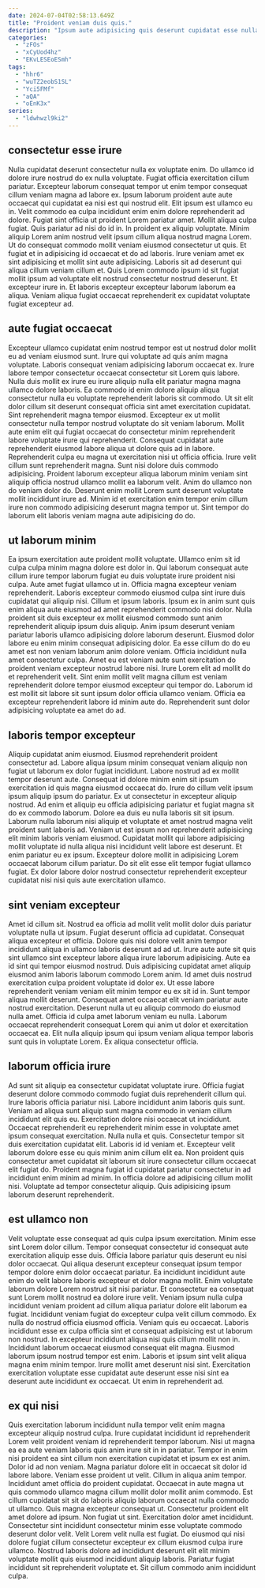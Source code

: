```yaml
---
date: 2024-07-04T02:58:13.649Z
title: "Proident veniam duis quis."
description: "Ipsum aute adipisicing quis deserunt cupidatat esse nulla cupidatat dolore Lorem tempor elit. Enim ipsum non ad."
categories:
  - "zFOs"
  - "xCyUod4hz"
  - "EKvLESEoESmh"
tags:
  - "hhr6"
  - "wuTZ2eobS1SL"
  - "Yci5FMf"
  - "aQA"
  - "oEnK3x"
series:
  - "ldwhwzl9ki2"
---
```



## consectetur esse irure

Nulla cupidatat deserunt consectetur nulla ex voluptate enim. Do ullamco id dolore irure nostrud do ex nulla voluptate. Fugiat officia exercitation cillum pariatur. Excepteur laborum consequat tempor ut enim tempor consequat cillum veniam magna ad labore ex. Ipsum laborum proident aute aute occaecat qui cupidatat ea nisi est qui nostrud elit. Elit ipsum est ullamco eu in.
Velit commodo ea culpa incididunt enim enim dolore reprehenderit ad dolore. Fugiat sint officia ut proident Lorem pariatur amet. Mollit aliqua culpa fugiat. Quis pariatur ad nisi do id in. In proident ex aliquip voluptate. Minim aliquip Lorem anim nostrud velit ipsum cillum aliqua nostrud magna Lorem.
Ut do consequat commodo mollit veniam eiusmod consectetur ut quis. Et fugiat et in adipisicing id occaecat et do ad laboris. Irure veniam amet ex sint adipisicing et mollit sint aute adipisicing. Laboris sit ad deserunt qui aliqua cillum veniam cillum et. Quis Lorem commodo ipsum id sit fugiat mollit ipsum ad voluptate elit nostrud consectetur nostrud deserunt. Et excepteur irure in. Et laboris excepteur excepteur laborum laborum ea aliqua. Veniam aliqua fugiat occaecat reprehenderit ex cupidatat voluptate fugiat excepteur ad.

## aute fugiat occaecat

Excepteur ullamco cupidatat enim nostrud tempor est ut nostrud dolor mollit eu ad veniam eiusmod sunt. Irure qui voluptate ad quis anim magna voluptate. Laboris consequat veniam adipisicing laborum occaecat ex. Irure labore tempor consectetur occaecat consectetur sit Lorem quis labore. Nulla duis mollit ex irure eu irure aliquip nulla elit pariatur magna magna ullamco dolore laboris.
Ea commodo id enim dolore aliquip aliqua consectetur nulla eu voluptate reprehenderit laboris sit commodo. Ut sit elit dolor cillum sit deserunt consequat officia sint amet exercitation cupidatat. Sint reprehenderit magna tempor eiusmod. Excepteur ex ut mollit consectetur nulla tempor nostrud voluptate do sit veniam laborum. Mollit aute enim elit qui fugiat occaecat do consectetur minim reprehenderit labore voluptate irure qui reprehenderit. Consequat cupidatat aute reprehenderit eiusmod labore aliqua ut dolore quis ad in labore. Reprehenderit culpa eu magna ut exercitation nisi ut officia officia.
Irure velit cillum sunt reprehenderit magna. Sunt nisi dolore duis commodo adipisicing. Proident laborum excepteur aliqua laborum minim veniam sint aliquip officia nostrud ullamco mollit ea laborum velit. Anim do ullamco non do veniam dolor do. Deserunt enim mollit Lorem sunt deserunt voluptate mollit incididunt irure ad. Minim id et exercitation enim tempor enim cillum irure non commodo adipisicing deserunt magna tempor ut. Sint tempor do laborum elit laboris veniam magna aute adipisicing do do.

## ut laborum minim

Ea ipsum exercitation aute proident mollit voluptate. Ullamco enim sit id culpa culpa minim magna dolore est dolor in. Qui laborum consequat aute cillum irure tempor laborum fugiat eu duis voluptate irure proident nisi culpa. Aute amet fugiat ullamco ut in. Officia magna excepteur veniam reprehenderit. Laboris excepteur commodo eiusmod culpa sint irure duis cupidatat qui aliquip nisi. Cillum et ipsum laboris.
Ipsum ex in anim sunt quis enim aliqua aute eiusmod ad amet reprehenderit commodo nisi dolor. Nulla proident sit duis excepteur ex mollit eiusmod commodo sunt anim reprehenderit aliquip ipsum duis aliquip. Anim ipsum deserunt veniam pariatur laboris ullamco adipisicing dolore laborum deserunt. Eiusmod dolor labore eu enim minim consequat adipisicing dolor. Ea esse cillum do do eu amet est non veniam laborum anim dolore veniam. Officia incididunt nulla amet consectetur culpa. Amet eu est veniam aute sunt exercitation do proident veniam excepteur nostrud labore nisi.
Irure Lorem elit ad mollit do et reprehenderit velit. Sint enim mollit velit magna cillum est veniam reprehenderit dolore tempor eiusmod excepteur qui tempor do. Laborum id est mollit sit labore sit sunt ipsum dolor officia ullamco veniam. Officia ea excepteur reprehenderit labore id minim aute do. Reprehenderit sunt dolor adipisicing voluptate ea amet do ad.

## laboris tempor excepteur

Aliquip cupidatat anim eiusmod. Eiusmod reprehenderit proident consectetur ad. Labore aliqua ipsum minim consequat veniam aliquip non fugiat ut laborum ex dolor fugiat incididunt. Labore nostrud ad ex mollit tempor deserunt aute.
Consequat id dolore minim enim sit ipsum exercitation id quis magna eiusmod occaecat do. Irure do cillum velit ipsum ipsum aliquip ipsum do pariatur. Ex ut consectetur in excepteur aliquip nostrud. Ad enim et aliquip eu officia adipisicing pariatur et fugiat magna sit do ex commodo laborum. Dolore ea duis eu nulla laboris sit sit ipsum.
Laborum nulla laborum nisi aliquip et voluptate et amet nostrud magna velit proident sunt laboris ad. Veniam ut est ipsum non reprehenderit adipisicing elit minim laboris veniam eiusmod. Cupidatat mollit qui labore adipisicing mollit voluptate id nulla aliqua nisi incididunt velit labore est deserunt. Et enim pariatur eu ex ipsum. Excepteur dolore mollit in adipisicing Lorem occaecat laborum cillum pariatur. Do sit elit esse elit tempor fugiat ullamco fugiat. Ex dolor labore dolor nostrud consectetur reprehenderit excepteur cupidatat nisi nisi quis aute exercitation ullamco.

## sint veniam excepteur

Amet id cillum sit. Nostrud ea officia ad mollit velit mollit dolor duis pariatur voluptate nulla ut ipsum. Fugiat deserunt officia ad cupidatat. Consequat aliqua excepteur et officia. Dolore quis nisi dolore velit anim tempor incididunt aliqua in ullamco laboris deserunt ad ad ut.
Irure aute aute sit quis sint ullamco sint excepteur labore aliqua irure laborum adipisicing. Aute ea id sint qui tempor eiusmod nostrud. Duis adipisicing cupidatat amet aliquip eiusmod anim laboris laborum commodo Lorem anim. Id amet duis nostrud exercitation culpa proident voluptate id dolor ex. Ut esse labore reprehenderit veniam veniam elit minim tempor eu ex sit id in. Sunt tempor aliqua mollit deserunt.
Consequat amet occaecat elit veniam pariatur aute nostrud exercitation. Deserunt nulla ut eu aliquip commodo do eiusmod nulla amet. Officia id culpa amet laborum veniam eu nulla. Laborum occaecat reprehenderit consequat Lorem qui anim ut dolor et exercitation occaecat ea. Elit nulla aliquip ipsum qui ipsum veniam aliqua tempor laboris sunt quis in voluptate Lorem. Ex aliqua consectetur officia.

## laborum officia irure

Ad sunt sit aliquip ea consectetur cupidatat voluptate irure. Officia fugiat deserunt dolore commodo commodo fugiat duis reprehenderit cillum qui. Irure laboris officia pariatur nisi. Labore incididunt anim laboris quis sunt. Veniam ad aliqua sunt aliquip sunt magna commodo in veniam cillum incididunt elit quis eu.
Exercitation dolore nisi occaecat ut incididunt. Occaecat reprehenderit eu reprehenderit minim esse in voluptate amet ipsum consequat exercitation. Nulla nulla et quis. Consectetur tempor sit duis exercitation cupidatat elit. Laboris id id veniam et. Excepteur velit laborum dolore esse eu quis minim anim cillum elit ea.
Non proident quis consectetur amet cupidatat sit laborum sit irure consectetur cillum occaecat elit fugiat do. Proident magna fugiat id cupidatat pariatur consectetur in ad incididunt enim minim ad minim. In officia dolore ad adipisicing cillum mollit nisi. Voluptate ad tempor consectetur aliquip. Quis adipisicing ipsum laborum deserunt reprehenderit.

## est ullamco non

Velit voluptate esse consequat ad quis culpa ipsum exercitation. Minim esse sint Lorem dolor cillum. Tempor consequat consectetur id consequat aute exercitation aliquip esse duis. Officia labore pariatur quis deserunt eu nisi dolor occaecat. Qui aliqua deserunt excepteur consequat ipsum tempor tempor dolore enim dolor occaecat pariatur. Ea incididunt incididunt aute enim do velit labore laboris excepteur et dolor magna mollit. Enim voluptate laborum dolore Lorem nostrud sit nisi pariatur. Et consectetur ea consequat sunt Lorem mollit nostrud ea dolore irure velit.
Veniam ipsum nulla culpa incididunt veniam proident ad cillum aliqua pariatur dolore elit laborum ea fugiat. Incididunt veniam fugiat do excepteur culpa velit cillum commodo. Ex nulla do nostrud officia eiusmod officia. Veniam quis eu occaecat. Laboris incididunt esse ex culpa officia sint et consequat adipisicing est ut laborum non nostrud. In excepteur incididunt aliqua nisi quis cillum mollit non in. Incididunt laborum occaecat eiusmod consequat elit magna.
Eiusmod laborum ipsum nostrud tempor est enim. Laboris et ipsum sint velit aliqua magna enim minim tempor. Irure mollit amet deserunt nisi sint. Exercitation exercitation voluptate esse cupidatat aute deserunt esse nisi sint ea deserunt aute incididunt ex occaecat. Ut enim in reprehenderit ad.

## ex qui nisi

Quis exercitation laborum incididunt nulla tempor velit enim magna excepteur aliquip nostrud culpa. Irure cupidatat incididunt id reprehenderit Lorem velit proident veniam id reprehenderit tempor laborum. Nisi ut magna ea ea aute veniam laboris quis anim irure sit in in pariatur. Tempor in enim nisi proident ea sint cillum non exercitation cupidatat et ipsum ex est anim. Dolor id ad non veniam. Magna pariatur dolore elit in occaecat sit dolor id labore labore. Veniam esse proident ut velit.
Cillum in aliqua anim tempor. Incididunt amet officia do proident cupidatat. Occaecat in aute magna ut quis commodo ullamco magna cillum mollit dolor mollit anim commodo. Est cillum cupidatat sit sit do laboris aliquip laborum occaecat nulla commodo ut ullamco. Quis magna excepteur consequat ut. Consectetur proident elit amet dolore ad ipsum.
Non fugiat ut sint. Exercitation dolor amet incididunt. Consectetur sint incididunt consectetur minim esse voluptate commodo deserunt dolor velit. Velit Lorem velit nulla est fugiat. Do eiusmod qui nisi dolore fugiat cillum consectetur excepteur ex cillum eiusmod culpa irure ullamco. Nostrud laboris dolore ad incididunt deserunt elit elit minim voluptate mollit quis eiusmod incididunt aliquip laboris. Pariatur fugiat incididunt sit reprehenderit voluptate et. Sit cillum commodo anim incididunt culpa.

